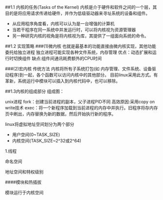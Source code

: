 ##1.1 内核的任务(Tasks of the Kernel)
内核是介于硬件和软件之间的一个层，其目的是将应用请求传递给硬件，并作为低级驱动器来寻址系统的设备和组件。

* 从应用程序角度看，内核可以认为是一台增强的计算机
* 当若干程序在同一系统中并发运行时，可以将内核视为资源管理器
* 另一种研究内核的视角是将内核视为库，其提供了一组面向系统的命令。

##1.2 实现策略
###(1)微内核
 也就是最基本的功能直接由微内核实现，其他功能委托给独立进程
 独立进程可能实现各种文件系统，内存管理
 优点：动态扩展和运行时切换组件
 缺点:组件间通讯耗费额外的CPU时间
 
###(2)宏内核
传统方法
内核将所有子系统打包(如 内存管理、文件系统、设备驱动程序)到一起，各个函数可以访问内核中的其他部分。
目前linux采用此方式。有革新，系统运行中模块可以插入到内核代码中，也可以移除。

##1.3内核的组成部分
组成图：


unix进程
fork：创建当前进程的副本，父子进程PID不同
高效原因:采用copy on write技术
exec：将一个新程序加载到当前进程的内存中并执行。旧程序将存内存页中刷出，内存替换为新的数据，然后开始执行新的程序。

linux将虚拟地址空间划分为两个部分

* 用户空间(0~TASK_SIZE)
* 内核空间(TASK_SIZE~2^32或2^64)

1.线程

命名空间

地址空间和特权级别



####模块和热插拔

模块运行于内核空间



